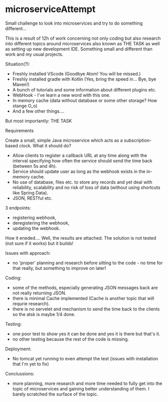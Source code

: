 # microserviceAttempt
Small challenge to look into microservices and try to do something different...

This is a result of 12h of work concerning not only coding but also research into different topics around microservices also known as THE TASK as well as setting up new development IDE.  Something small and different than work and my usual projects.

Situation(?):
- Freshly installed VScode (Goodbye Atom! You will be missed.)
- Freshly installed gradle with Kotlin (Yes, bring the speed in... Bye, bye Maven!)
- A bunch of tutorials and some information about different plugins etc.
- WebHook - I've learn a new word with this one.
- In memory cache (data without database or some other storage? How stange O_o)
- And a few other things....

But most importantly: THE TASK

Requirements

Create a small, simple Java microservice which acts as a subscription-based clock.
What it should do?
- Allow clients to register a callback URL at any time along with the interval specifying how often the service should send the time back (between 5s and 4h).
- Service should update user as long as the webhook exists in the in-memory cache.
- No use of database, files etc. to store any records and yet deal with reliability, scalability and no risk of loss of data (without using shortcuts like Spring Data).
- JSON, RESTful etc.

3 endpoints:
- registering webhook,
- deregistering the webhook,
- updating the webhook.

How it eneded....
Well, the results are attached. The solution is not tested (not sure if it works) but it builds! 

Issues with approach:
- no 'proper' planning and research before sitting to the code - no time for that really, but something to improve on later!

Coding:
- some of the methods, especially generating JSON messages back are not really returning JSON.
- there is minimal Cache implemented (Cache is another topic that will requrie research).
- there is no servelet and mechanism to send the time back to the clients so the atsk is maybe 1/4 done.

Testing: 
- one poor test to show yes it can be done and yes it is there but that's it.
- no other testing because the rest of the code is missing.

Deployment:
- No tomcat yet running to even attempt the test (issues with installation that I'm yet to fix)

Conclussions:
- more planning, more research and more time needed to fully get into the topic of microservices and gaining better understanding of them. I barely scratched the surface of the topic.
